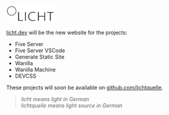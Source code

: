 <img width="128" height="48" src="logo1-compressed.svg">

[licht.dev](https://licht.dev/) will be the new website for the projects:

- Five Server
- Five Server VSCode
- Generate Static Site
- Wanilla
- Wanilla Machine
- DEVCSS

These projects will soon be available on [github.com/lichtquelle](https://github.com/lichtquelle).

> _licht means light in German_  
> _lichtquelle means light source in German_
